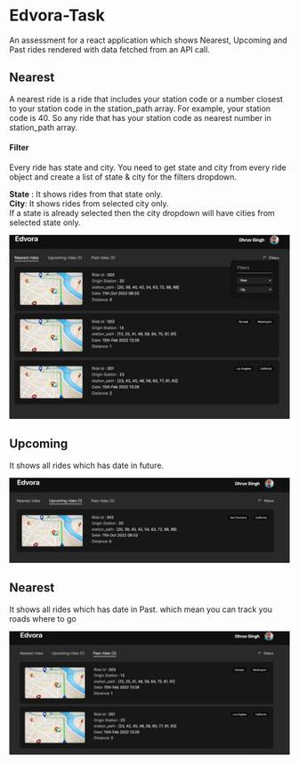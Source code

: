 # Edvora-Task
An assessment for a react application which shows Nearest, Upcoming and Past rides rendered with data fetched from an API call.

<section>
<h2> Nearest </h2>
<p> A nearest ride is a ride that includes your station code or a number closest to your station code in the station_path array. 
For example, your station code is 40. So any ride that has your station code as nearest number in station_path array. 
 </p>
 
 <h4> Filter </h4>
 <p> 
     Every ride has state and city. You need to get state and city from every ride object and create a list of state & city for the filters dropdown. <br />
  
  <b>State</b> : It shows rides from that state only. <br />
  <b>City</b>: It shows rides from selected city only. <br />
     If a state is already selected then the city dropdown will have cities from selected state only.
 </p>
 
<img src="./public/Screen Shots/main.jpg" >
</section>

<section>
<h2> Upcoming </h2>
<p> It shows all rides which has date in future. </p>
<img src="./public/Screen Shots/Upcoming.jpg" >
</section>

<section>
<h2> Nearest </h2>
<p> It shows all rides which has date in Past. which mean you can track you roads where to go  </p>
<img src="./public/Screen Shots/Past.jpg" >
</section>

